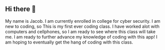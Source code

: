## Hi there 👋

<!--
**JH2318/JH2318** is a ✨ _special_ ✨ repository because its `README.md` (this file) appears on your GitHub profile.

Here are some ideas to get you started:

- 🔭 I’m currently working on ...
- 🌱 I’m currently learning ...
- 👯 I’m looking to collaborate on ...
- 🤔 I’m looking for help with ...
- 💬 Ask me about ...
- 📫 How to reach me: ...
- 😄 Pronouns: ...
- ⚡ Fun fact: ...
-->
My name is Jacob.
I am currently enrolled in college for cyber security.
I am new to coding, so This is my first ever coding class.
I have worked alot with computers and cellphones, so I am ready to see where this class will take me.
I am ready to further advance my knowledge of coding with this app!
I am hoping to eventually get the hang of coding with this class.
